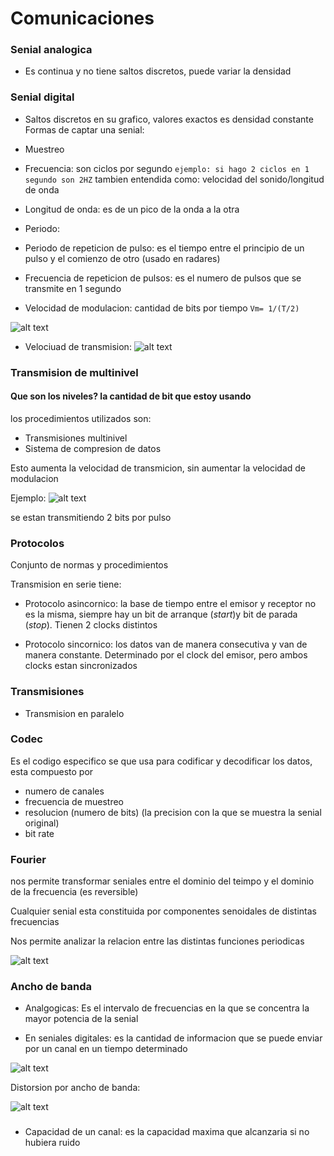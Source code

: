 # Comunicaciones

### Senial analogica
* Es continua y no tiene saltos discretos, puede variar la densidad

### Senial digital
* Saltos discretos en su grafico, valores exactos
es densidad constante
Formas de captar una senial:
- Muestreo



* Frecuencia: son ciclos por segundo
 `ejemplo: si hago 2 ciclos en 1 segundo son 2HZ`
tambien entendida como:  velocidad del sonido/longitud de onda


* Longitud de onda: es de un pico de la onda a la otra


* Periodo: 
* Periodo de repeticion de pulso: es el tiempo entre el principio de un pulso y el comienzo de otro (usado en radares)

* Frecuencia de repeticion de pulsos: es el numero de pulsos que se transmite en 1 segundo

* Velocidad de modulacion: cantidad de bits por tiempo
`Vm= 1/(T/2)`

![alt text](image.png)

* Velociuad de transmision: 
![alt text](image-1.png)

### Transmision de multinivel
#### Que son los niveles? la cantidad de bit que estoy usando

los procedimientos utilizados son:
* Transmisiones multinivel
* Sistema de compresion de datos

Esto aumenta la velocidad de transmicion, sin aumentar la velocidad de modulacion

Ejemplo:
![alt text](image-2.png)

se estan transmitiendo 2 bits por pulso

### Protocolos

Conjunto de normas y procedimientos

Transmision en serie tiene:
* Protocolo asincornico: la base de tiempo entre el emisor y receptor no es la misma, siempre hay un bit de arranque (_start_)y bit de parada (_stop_). Tienen 2 clocks distintos

* Protocolo sincornico: los datos van de manera consecutiva y van de manera constante. Determinado por el clock del emisor, pero ambos clocks estan sincronizados

### Transmisiones
* Transmision en paralelo

### Codec

Es el codigo especifico se que usa para codificar y decodificar los datos, esta compuesto por
- numero de canales
- frecuencia de muestreo
- resolucion (numero de bits) (la precision con la que se muestra la senial original)
- bit rate 

### Fourier

nos permite transformar seniales entre el dominio del teimpo y el dominio de la frecuencia (es reversible)

Cualquier senial esta constituida por componentes senoidales de distintas frecuencias

Nos permite analizar la relacion entre las distintas funciones periodicas

![alt text](image-3.png)


### Ancho de banda

* Analgogicas: Es el intervalo de frecuencias en la que se concentra la mayor potencia de la senial

* En seniales digitales: es la cantidad de informacion que se puede enviar por un canal en un tiempo determinado

![alt text](image-5.png)

Distorsion por ancho de banda:

![alt text](image-4.png)


### 

* Capacidad de un canal: es la capacidad maxima que alcanzaria si no hubiera ruido

